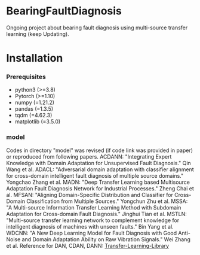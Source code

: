 # BearingFaultDiagnosis
Ongoing project about bearing fault diagnosis using multi-source transfer learning (keep Updating).

# Installation
### Prerequisites
*  python3 (>=3.8)
*  Pytorch (>=1.10)
*  numpy (=1.21.2)
*  pandas (=1.3.5)
*  tqdm (=4.62.3)
*  matplotlib (=3.5.0)

### model
Codes in directory "model" was revised (if code link was provided in paper) or reproduced from following papers.
ACDANN: "Integrating Expert Knowledge with Domain Adaptation for Unsupervised Fault Diagnosis." Qin Wang et al.
ADACL: "Adversarial domain adaptation with classifier alignment for cross-domain intelligent fault diagnosis of multiple source domains." Yongchao Zhang et al.
MADN: "Deep Transfer Learning based Multisource Adaptation Fault Diagnosis Network for Industrial Processes." Zheng Chai et al.
MFSAN: "Aligning Domain-Specific Distribution and Classifier for Cross-Domain Classification from Multiple Sources." Yongchun Zhu et al.
MSSA: "A Multi-source Information Transfer Learning Method with Subdomain Adaptation for Cross-domain Fault Diagnosis." Jinghui Tian et al.
MSTLN: "Multi-source transfer learning network to complement knowledge for intelligent diagnosis of machines with unseen faults." Bin Yang et al.
WDCNN: "A New Deep Learning Model for Fault Diagnosis with Good Anti-Noise and Domain Adaptation Ability on Raw Vibration Signals." Wei Zhang et al.
Reference for DAN, CDAN, DANN: [Transfer-Learning-Library](https://github.com/thuml/Transfer-Learning-Library)
